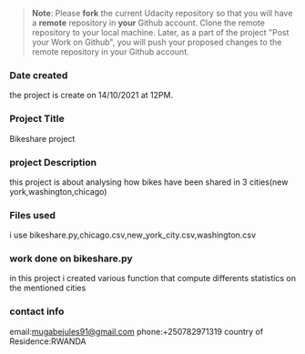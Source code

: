 >**Note**: Please **fork** the current Udacity repository so that you will have a **remote** repository in **your** Github account. Clone the remote repository to your local machine. Later, as a part of the project "Post your Work on Github", you will push your proposed changes to the remote repository in your Github account.

### Date created
the project is create on 14/10/2021 at 12PM.

### Project Title
Bikeshare project

### project Description
this project is about analysing how bikes have been shared in 3 cities(new york,washington,chicago)

### Files used
i use bikeshare.py,chicago.csv,new_york_city.csv,washington.csv

### work done on bikeshare.py
in this project i created various function that compute differents statistics on the mentioned cities

### contact info
email:mugabejules91@gmail.com
phone:+250782971319
country of Residence:RWANDA

